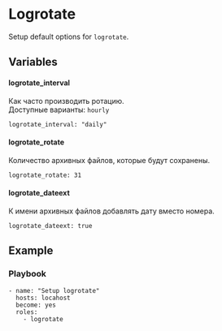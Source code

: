 # Logrotate

Setup default options for `logrotate`.

## Variables
#### logrotate_interval
Как часто производить ротацию.<br/>
Доступные варианты: `hourly`
```
logrotate_interval: "daily"
```

#### logrotate_rotate
Количество архивных файлов, которые будут сохранены.
```
logrotate_rotate: 31
```

#### logrotate_dateext
К имени архивных файлов добавлять дату вместо номера.
```
logrotate_dateext: true
```


## Example
### Playbook
```
- name: "Setup logrotate"
  hosts: locahost
  become: yes
  roles:
    - logrotate
```
